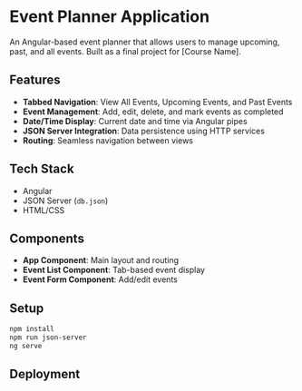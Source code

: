 # Event Planner Application

An Angular-based event planner that allows users to manage upcoming, past, and all events. Built as a final project for [Course Name].

## Features

- **Tabbed Navigation**: View All Events, Upcoming Events, and Past Events  
- **Event Management**: Add, edit, delete, and mark events as completed  
- **Date/Time Display**: Current date and time via Angular pipes  
- **JSON Server Integration**: Data persistence using HTTP services  
- **Routing**: Seamless navigation between views  

## Tech Stack

- Angular  
- JSON Server (`db.json`)  
- HTML/CSS  

## Components

- **App Component**: Main layout and routing  
- **Event List Component**: Tab-based event display  
- **Event Form Component**: Add/edit events  

## Setup

```bash
npm install
npm run json-server
ng serve
```

## Deployment


